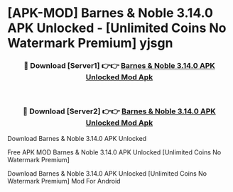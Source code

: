 # [APK-MOD] Barnes & Noble 3.14.0 APK Unlocked - [Unlimited Coins No Watermark Premium] yjsgn



<div align="center">
<h3>🔴 Download [Server1] 👉👉 <a href="https://momento.my/?title=Barnes_&_Noble_3.14.0_APK_Unlocked">Barnes & Noble 3.14.0 APK Unlocked Mod Apk</a></h3><br>

<h3>🔴 Download [Server2] 👉👉 <a href="https://momento.my/?title=Barnes_&_Noble_3.14.0_APK_Unlocked">Barnes & Noble 3.14.0 APK Unlocked Mod Apk</a></h3>
</div>



Download Barnes & Noble 3.14.0 APK Unlocked 

Free APK MOD Barnes & Noble 3.14.0 APK Unlocked [Unlimited Coins No Watermark Premium]

Download Barnes & Noble 3.14.0 APK Unlocked [Unlimited Coins No Watermark Premium] Mod For Android
